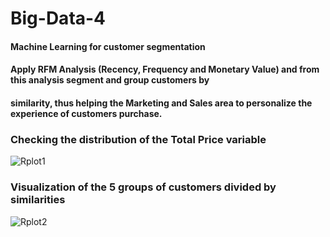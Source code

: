 # Big-Data-4
#### Machine Learning for customer segmentation
#### Apply RFM Analysis (Recency, Frequency and Monetary Value) and from this analysis segment and group customers by
#### similarity, thus helping the Marketing and Sales area to personalize the experience of customers purchase.
### Checking the distribution of the Total Price variable
![Rplot1](https://user-images.githubusercontent.com/66141064/215202353-ec37dd3a-f5bd-49b0-a36c-0c4646ae433d.png)
### Visualization of the 5 groups of customers divided by similarities
![Rplot2](https://user-images.githubusercontent.com/66141064/215202402-89c284b2-0f44-4bcf-bd16-654963277777.png)
